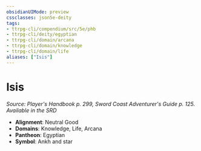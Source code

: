 ```yaml
---
obsidianUIMode: preview
cssclasses: json5e-deity
tags:
- ttrpg-cli/compendium/src/5e/phb
- ttrpg-cli/deity/egyptian
- ttrpg-cli/domain/arcana
- ttrpg-cli/domain/knowledge
- ttrpg-cli/domain/life
aliases: ["Isis"]
---
```

# Isis
*Source: Player's Handbook p. 299, Sword Coast Adventurer's Guide p. 125. Available in the <span title='Systems Reference Document (5.1)'>SRD</span>* 

- **Alignment**: Neutral Good
- **Domains**: Knowledge, Life, Arcana
- **Pantheon**: Egyptian
- **Symbol**: Ankh and star